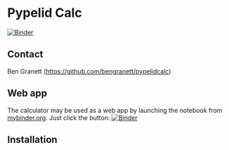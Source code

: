 Pypelid Calc
============

[![Binder](https://mybinder.org/badge_logo.svg)](https://mybinder.org/v2/gh/bengranett/pypelidcalc/master?urlpath=/apps/notebook/pypelid-snr.ipynb)

Contact
-------
Ben Granett (https://github.com/bengranett/pypelidcalc)

Web app
-------
The calculator may be used as a web app by launching the notebook from [mybinder.org](https://mybinder.org/).
Just click the button: [![Binder](https://mybinder.org/badge_logo.svg)](https://mybinder.org/v2/gh/bengranett/pypelidcalc/master?urlpath=/apps/notebook/pypelid-snr.ipynb)

Installation
------------
